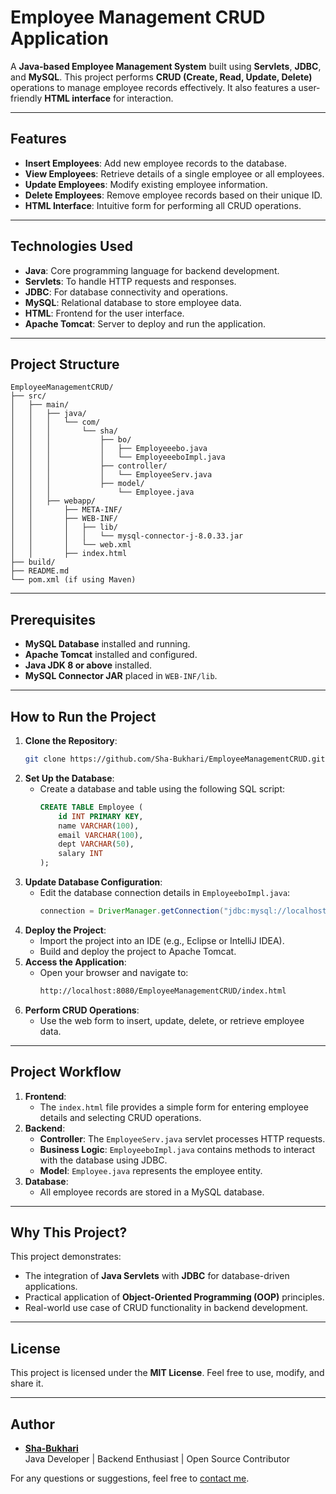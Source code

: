
# Employee Management CRUD Application

A **Java-based Employee Management System** built using **Servlets**, **JDBC**, and **MySQL**. 
This project performs **CRUD (Create, Read, Update, Delete)** operations to manage employee records effectively. 
It also features a user-friendly **HTML interface** for interaction.

---

## Features

- **Insert Employees**: Add new employee records to the database.
- **View Employees**: Retrieve details of a single employee or all employees.
- **Update Employees**: Modify existing employee information.
- **Delete Employees**: Remove employee records based on their unique ID.
- **HTML Interface**: Intuitive form for performing all CRUD operations.

---

## Technologies Used

- **Java**: Core programming language for backend development.
- **Servlets**: To handle HTTP requests and responses.
- **JDBC**: For database connectivity and operations.
- **MySQL**: Relational database to store employee data.
- **HTML**: Frontend for the user interface.
- **Apache Tomcat**: Server to deploy and run the application.

---

## Project Structure

```plaintext
EmployeeManagementCRUD/
├── src/
│   ├── main/
│   │   ├── java/
│   │   │   └── com/
│   │   │       └── sha/
│   │   │           ├── bo/
│   │   │           │   ├── Employeeebo.java
│   │   │           │   └── EmployeeeboImpl.java
│   │   │           ├── controller/
│   │   │           │   └── EmployeeServ.java
│   │   │           ├── model/
│   │   │               └── Employee.java
│   │   ├── webapp/
│   │       ├── META-INF/
│   │       ├── WEB-INF/
│   │       │   ├── lib/
│   │       │   │   └── mysql-connector-j-8.0.33.jar
│   │       │   └── web.xml
│   │       ├── index.html
├── build/
├── README.md
└── pom.xml (if using Maven)
```

---

## Prerequisites

- **MySQL Database** installed and running.
- **Apache Tomcat** installed and configured.
- **Java JDK 8 or above** installed.
- **MySQL Connector JAR** placed in `WEB-INF/lib`.

---

## How to Run the Project

1. **Clone the Repository**:
   ```bash
   git clone https://github.com/Sha-Bukhari/EmployeeManagementCRUD.git
   ```
2. **Set Up the Database**:
   - Create a database and table using the following SQL script:
     ```sql
     CREATE TABLE Employee (
         id INT PRIMARY KEY,
         name VARCHAR(100),
         email VARCHAR(100),
         dept VARCHAR(50),
         salary INT
     );
     ```
3. **Update Database Configuration**:
   - Edit the database connection details in `EmployeeboImpl.java`:
     ```java
     connection = DriverManager.getConnection("jdbc:mysql://localhost:3306/your-database", "username", "password");
     ```
4. **Deploy the Project**:
   - Import the project into an IDE (e.g., Eclipse or IntelliJ IDEA).
   - Build and deploy the project to Apache Tomcat.
5. **Access the Application**:
   - Open your browser and navigate to:
     ```bash
     http://localhost:8080/EmployeeManagementCRUD/index.html
     ```
6. **Perform CRUD Operations**:
   - Use the web form to insert, update, delete, or retrieve employee data.

---

## Project Workflow

1. **Frontend**:
   - The `index.html` file provides a simple form for entering employee details and selecting CRUD operations.
2. **Backend**:
   - **Controller**: The `EmployeeServ.java` servlet processes HTTP requests.
   - **Business Logic**: `EmployeeboImpl.java` contains methods to interact with the database using JDBC.
   - **Model**: `Employee.java` represents the employee entity.
3. **Database**:
   - All employee records are stored in a MySQL database.

---

## Why This Project?

This project demonstrates:
- The integration of **Java Servlets** with **JDBC** for database-driven applications.
- Practical application of **Object-Oriented Programming (OOP)** principles.
- Real-world use case of CRUD functionality in backend development.

---

## License

This project is licensed under the **MIT License**. Feel free to use, modify, and share it.

---

## Author

- **[Sha-Bukhari](https://github.com/Sha-Bukhari)**  
  Java Developer | Backend Enthusiast | Open Source Contributor  

For any questions or suggestions, feel free to [contact me](mailto:shabukharimd1@gmail.com).
